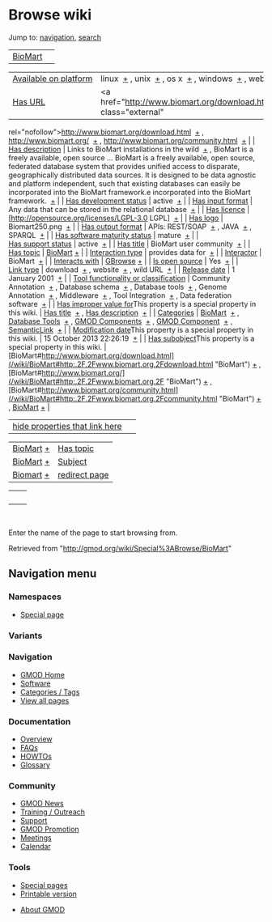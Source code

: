 <div id="mw-page-base" class="noprint">

</div>

<div id="mw-head-base" class="noprint">

</div>

<div id="content" class="mw-body" role="main">

<span id="top"></span>

<div id="mw-js-message" style="display:none;">

</div>



# <span dir="auto">Browse wiki</span>

<div id="bodyContent">

<div id="contentSub">

</div>

<div id="jump-to-nav" class="mw-jump">

Jump to: [navigation](#mw-navigation), [search](#p-search)

</div>

<div id="mw-content-text">

|                                    |     |
|------------------------------------|-----|
| [BioMart](/wiki/BioMart "BioMart") |     |

|  |  |
|----|----|
| [Available on platform](/wiki/Property%3AAvailable_on_platform "Property:Available on platform") | <span class="smwb-value">linux  <span class="smwsearch">[+](/wiki/Special%3ASearchByProperty/Available-20on-20platform/linux "Special%3ASearchByProperty/Available-20on-20platform/linux")</span></span> , <span class="smwb-value">unix  <span class="smwsearch">[+](/wiki/Special%3ASearchByProperty/Available-20on-20platform/unix "Special%3ASearchByProperty/Available-20on-20platform/unix")</span></span> , <span class="smwb-value">os x  <span class="smwsearch">[+](/wiki/Special%3ASearchByProperty/Available-20on-20platform/os-20x "Special%3ASearchByProperty/Available-20on-20platform/os-20x")</span></span> , <span class="smwb-value">windows  <span class="smwsearch">[+](/wiki/Special%3ASearchByProperty/Available-20on-20platform/windows "Special%3ASearchByProperty/Available-20on-20platform/windows")</span></span> , <span class="smwb-value">web  <span class="smwsearch">[+](/wiki/Special%3ASearchByProperty/Available-20on-20platform/web "Special%3ASearchByProperty/Available-20on-20platform/web")</span></span> |
| [Has URL](/wiki/Property%3AHas_URL "Property:Has URL") | <span class="smwb-value"><a href="http://www.biomart.org/download.html" class="external"
rel="nofollow">http://www.biomart.org/download.html</a>  <span class="smwsearch">[+](/wiki/Special%3ASearchByProperty/Has-20URL/http%3A-2F-2Fwww.biomart.org-2Fdownload.html "Special%3ASearchByProperty/Has-20URL/http%3A-2F-2Fwww.biomart.org-2Fdownload.html")</span></span> , <span class="smwb-value"><a href="http://www.biomart.org/" class="external"
rel="nofollow">http://www.biomart.org/</a>  <span class="smwsearch">[+](/wiki/Special%3ASearchByProperty/Has-20URL/http%3A-2F-2Fwww.biomart.org-2F "Special%3ASearchByProperty/Has-20URL/http%3A-2F-2Fwww.biomart.org-2F")</span></span> , <span class="smwb-value"><a href="http://www.biomart.org/community.html" class="external"
rel="nofollow">http://www.biomart.org/community.html</a>  <span class="smwsearch">[+](/wiki/Special%3ASearchByProperty/Has-20URL/http%3A-2F-2Fwww.biomart.org-2Fcommunity.html "Special%3ASearchByProperty/Has-20URL/http%3A-2F-2Fwww.biomart.org-2Fcommunity.html")</span></span> |
| [Has description](/wiki/Property%3AHas_description "Property:Has description") | <span class="smwb-value">Links to BioMart installations in the wild  <span class="smwsearch">[+](/wiki/Special%3ASearchByProperty/Has-20description/Links-20to-20BioMart-20installations-20in-20the-20wild "Special%3ASearchByProperty/Has-20description/Links-20to-20BioMart-20installations-20in-20the-20wild")</span></span> , <span class="smwb-value">BioMart is a freely available, open source<span class="smw-highlighter" data-type="2" state="persistent" data-title="Information"><span class="smwtext"> … </span><span class="smwttcontent">BioMart is a freely available, open source, federated database system that provides unified access to disparate, geographically distributed data sources. It is designed to be data agnostic and platform independent, such that existing databases can easily be incorporated into the BioMart framework.</span></span>e incorporated into the BioMart framework.  <span class="smwsearch">[+](/wiki/Special%3ASearchByProperty/Has-20description/BioMart-20is-20a-20freely-20available,-20open-20source,-20federated-20database-20system-20that-20provides-20unified-20access-20to-20disparate,-20geographically-20distributed-20data-20sources.-20It-20is-20designed-20to-20be-20data-20agnostic-20and-20platform-20independent,-20such-20that-20existing-20databases-20can-20easily-20be-20incorporated-20into-20the-20BioMart-20framework. "Special%3ASearchByProperty/Has-20description/BioMart-20is-20a-20freely-20available,-20open-20source,-20federated-20database-20system-20that-20provides-20unified-20access-20to-20disparate,-20geographically-20distributed-20data-20sources.-20It-20is-20designed-20to-20be-20data-20agnostic-20and-20platform-20independent,-20such-20that-20existing-20databases-20can-20easily-20be-20incorporated-20into-20the-20BioMart-20framework.")</span></span> |
| [Has development status](/wiki/Property%3AHas_development_status "Property:Has development status") | <span class="smwb-value">active  <span class="smwsearch">[+](/wiki/Special%3ASearchByProperty/Has-20development-20status/active "Special%3ASearchByProperty/Has-20development-20status/active")</span></span> |
| [Has input format](/wiki/Property%3AHas_input_format "Property:Has input format") | <span class="smwb-value">Any data that can be stored in the relational database  <span class="smwsearch">[+](/wiki/Special%3ASearchByProperty/Has-20input-20format/Any-20data-20that-20can-20be-20stored-20in-20the-20relational-20database "Special%3ASearchByProperty/Has-20input-20format/Any-20data-20that-20can-20be-20stored-20in-20the-20relational-20database")</span></span> |
| [Has licence](/wiki/Property%3AHas_licence "Property:Has licence") | <span class="smwb-value">\[http://opensource.org/licenses/LGPL-3.0 LGPL\]  <span class="smwsearch">[+](/wiki/Special%3ASearchByProperty/Has-20licence/-5Bhttp%3A-2F-2Fopensource.org-2Flicenses-2FLGPL-2D3.0-20LGPL-5D "Special%3ASearchByProperty/Has-20licence/-5Bhttp%3A-2F-2Fopensource.org-2Flicenses-2FLGPL-2D3.0-20LGPL-5D")</span></span> |
| [Has logo](/wiki/Property%3AHas_logo "Property:Has logo") | <span class="smwb-value">Biomart250.png  <span class="smwsearch">[+](/wiki/Special%3ASearchByProperty/Has-20logo/Biomart250.png "Special%3ASearchByProperty/Has-20logo/Biomart250.png")</span></span> |
| [Has output format](/wiki/Property%3AHas_output_format "Property:Has output format") | <span class="smwb-value">APIs: REST/SOAP  <span class="smwsearch">[+](/wiki/Special%3ASearchByProperty/Has-20output-20format/APIs%3A-20REST-2FSOAP "Special%3ASearchByProperty/Has-20output-20format/APIs%3A-20REST-2FSOAP")</span></span> , <span class="smwb-value">JAVA  <span class="smwsearch">[+](/wiki/Special%3ASearchByProperty/Has-20output-20format/JAVA "Special%3ASearchByProperty/Has-20output-20format/JAVA")</span></span> , <span class="smwb-value">SPARQL  <span class="smwsearch">[+](/wiki/Special%3ASearchByProperty/Has-20output-20format/SPARQL "Special%3ASearchByProperty/Has-20output-20format/SPARQL")</span></span> |
| [Has software maturity status](/wiki/Property%3AHas_software_maturity_status "Property:Has software maturity status") | <span class="smwb-value">mature  <span class="smwsearch">[+](/wiki/Special%3ASearchByProperty/Has-20software-20maturity-20status/mature "Special%3ASearchByProperty/Has-20software-20maturity-20status/mature")</span></span> |
| [Has support status](/wiki/Property%3AHas_support_status "Property:Has support status") | <span class="smwb-value">active  <span class="smwsearch">[+](/wiki/Special%3ASearchByProperty/Has-20support-20status/active "Special%3ASearchByProperty/Has-20support-20status/active")</span></span> |
| [Has title](/wiki/Property%3AHas_title "Property:Has title") | <span class="smwb-value">BioMart user community  <span class="smwsearch">[+](/wiki/Special%3ASearchByProperty/Has-20title/BioMart-20user-20community "Special%3ASearchByProperty/Has-20title/BioMart-20user-20community")</span></span> |
| [Has topic](/wiki/Property%3AHas_topic "Property:Has topic") | <span class="smwb-value">[BioMart](/wiki/BioMart "BioMart") <span class="smwbrowse">[+](/wiki/Special%3ABrowse/BioMart "Special%3ABrowse/BioMart")</span></span> |
| [Interaction type](/wiki/Property%3AInteraction_type "Property:Interaction type") | <span class="smwb-value">provides data for  <span class="smwsearch">[+](/wiki/Special%3ASearchByProperty/Interaction-20type/provides-20data-20for "Special%3ASearchByProperty/Interaction-20type/provides-20data-20for")</span></span> |
| <a
href="/mediawiki/index.php?title=Property:Interactor&amp;action=edit&amp;redlink=1"
class="new"
title="Property:Interactor (page does not exist)">Interactor</a> | <span class="smwb-value">BioMart  <span class="smwsearch">[+](/wiki/Special%3ASearchByProperty/Interactor/BioMart "Special%3ASearchByProperty/Interactor/BioMart")</span></span> |
| [Interacts with](/wiki/Property%3AInteracts_with "Property:Interacts with") | <span class="smwb-value">[GBrowse](/wiki/GBrowse "GBrowse") <span class="smwbrowse">[+](/wiki/Special%3ABrowse/GBrowse "Special%3ABrowse/GBrowse")</span></span> |
| [Is open source](/wiki/Property%3AIs_open_source "Property:Is open source") | <span class="smwb-value">Yes  <span class="smwsearch">[+](/wiki/Special%3ASearchByProperty/Is-20open-20source/Yes "Special%3ASearchByProperty/Is-20open-20source/Yes")</span></span> |
| [Link type](/wiki/Property%3ALink_type "Property:Link type") | <span class="smwb-value">download  <span class="smwsearch">[+](/wiki/Special%3ASearchByProperty/Link-20type/download "Special%3ASearchByProperty/Link-20type/download")</span></span> , <span class="smwb-value">website  <span class="smwsearch">[+](/wiki/Special%3ASearchByProperty/Link-20type/website "Special%3ASearchByProperty/Link-20type/website")</span></span> , <span class="smwb-value">wild URL  <span class="smwsearch">[+](/wiki/Special%3ASearchByProperty/Link-20type/wild-20URL "Special%3ASearchByProperty/Link-20type/wild-20URL")</span></span> |
| [Release date](/wiki/Property%3ARelease_date "Property:Release date") | <span class="smwb-value">1 January 2001  <span class="smwsearch">[+](/wiki/Special%3ASearchByProperty/Release-20date/1-20January-202001 "Special%3ASearchByProperty/Release-20date/1-20January-202001")</span></span> |
| [Tool functionality or classification](/wiki/Property%3ATool_functionality_or_classification "Property:Tool functionality or classification") | <span class="smwb-value">Community Annotation  <span class="smwsearch">[+](/wiki/Special%3ASearchByProperty/Tool-20functionality-20or-20classification/Community-20Annotation "Special%3ASearchByProperty/Tool-20functionality-20or-20classification/Community-20Annotation")</span></span> , <span class="smwb-value">Database schema  <span class="smwsearch">[+](/wiki/Special%3ASearchByProperty/Tool-20functionality-20or-20classification/Database-20schema "Special%3ASearchByProperty/Tool-20functionality-20or-20classification/Database-20schema")</span></span> , <span class="smwb-value">Database tools  <span class="smwsearch">[+](/wiki/Special%3ASearchByProperty/Tool-20functionality-20or-20classification/Database-20tools "Special%3ASearchByProperty/Tool-20functionality-20or-20classification/Database-20tools")</span></span> , <span class="smwb-value">Genome Annotation  <span class="smwsearch">[+](/wiki/Special%3ASearchByProperty/Tool-20functionality-20or-20classification/Genome-20Annotation "Special%3ASearchByProperty/Tool-20functionality-20or-20classification/Genome-20Annotation")</span></span> , <span class="smwb-value">Middleware  <span class="smwsearch">[+](/wiki/Special%3ASearchByProperty/Tool-20functionality-20or-20classification/Middleware "Special%3ASearchByProperty/Tool-20functionality-20or-20classification/Middleware")</span></span> , <span class="smwb-value">Tool Integration  <span class="smwsearch">[+](/wiki/Special%3ASearchByProperty/Tool-20functionality-20or-20classification/Tool-20Integration "Special%3ASearchByProperty/Tool-20functionality-20or-20classification/Tool-20Integration")</span></span> , <span class="smwb-value">Data federation software  <span class="smwsearch">[+](/wiki/Special%3ASearchByProperty/Tool-20functionality-20or-20classification/Data-20federation-20software "Special%3ASearchByProperty/Tool-20functionality-20or-20classification/Data-20federation-20software")</span></span> |
| <span class="smw-highlighter" data-type="1" state="inline" data-title="Property"><span class="smwbuiltin">[Has improper value for](/wiki/Property:Has_improper_value_for "Property:Has improper value for")</span><span class="smwttcontent">This property is a special property in this wiki.</span></span> | <span class="smwb-value">[Has title](/wiki/Property%3AHas_title "Property:Has title")  <span class="smwsearch">[+](/wiki/Special%3ASearchByProperty/Has-20improper-20value-20for/Has-20title "Special%3ASearchByProperty/Has-20improper-20value-20for/Has-20title")</span></span> , <span class="smwb-value">[Has description](/wiki/Property%3AHas_description "Property:Has description")  <span class="smwsearch">[+](/wiki/Special%3ASearchByProperty/Has-20improper-20value-20for/Has-20description "Special%3ASearchByProperty/Has-20improper-20value-20for/Has-20description")</span></span> |
| [Categories](/wiki/Special%3ACategories "Special%3ACategories") | <span class="smwb-value">[BioMart](/wiki/Category%3ABioMart "Category%3ABioMart")  <span class="smwsearch">[+](/wiki/Special%3ASearchByProperty/BioMart "Special%3ASearchByProperty/BioMart")</span></span> , <span class="smwb-value">[Database Tools](/wiki/Category%3ADatabase_Tools "Category%3ADatabase Tools")  <span class="smwsearch">[+](/wiki/Special%3ASearchByProperty/Database-20Tools "Special%3ASearchByProperty/Database-20Tools")</span></span> , <span class="smwb-value">[GMOD Components](/wiki/Category%3AGMOD_Components "Category%3AGMOD Components")  <span class="smwsearch">[+](/wiki/Special%3ASearchByProperty/GMOD-20Components "Special%3ASearchByProperty/GMOD-20Components")</span></span> , <span class="smwb-value">[GMOD Component](/wiki/Category%3AGMOD_Component "Category%3AGMOD Component")  <span class="smwsearch">[+](/wiki/Special%3ASearchByProperty/GMOD-20Component "Special%3ASearchByProperty/GMOD-20Component")</span></span> , <span class="smwb-value"><a
href="/mediawiki/index.php?title=Category%3ASemanticLink&amp;action=edit&amp;redlink=1"
class="new"
title="Category%3ASemanticLink (page does not exist)">SemanticLink</a>  <span class="smwsearch">[+](/wiki/Special%3ASearchByProperty/SemanticLink "Special%3ASearchByProperty/SemanticLink")</span></span> |
| <span class="smw-highlighter" data-type="1" state="inline" data-title="Property"><span class="smwbuiltin">[Modification date](/wiki/Property:Modification_date "Property:Modification date")</span><span class="smwttcontent">This property is a special property in this wiki.</span></span> | <span class="smwb-value">15 October 2013 22:26:19  <span class="smwsearch">[+](/wiki/Special%3ASearchByProperty/Modification-20date/15-20October-202013-2022:26:19 "Special%3ASearchByProperty/Modification-20date/15-20October-202013-2022:26:19")</span></span> |
| <span class="smw-highlighter" data-type="1" state="inline" data-title="Property"><span class="smwbuiltin">[Has subobject](/wiki/Property%3AHas_subobject "Property:Has subobject")</span><span class="smwttcontent">This property is a special property in this wiki.</span></span> | <span class="smwb-value">[BioMart#http://www.biomart.org/download.html](/wiki/BioMart#http:.2F.2Fwww.biomart.org.2Fdownload.html "BioMart") <span class="smwbrowse">[+](/wiki/Special%3ABrowse/BioMart-23http%3A-2F-2Fwww.biomart.org-2Fdownload.html "Special%3ABrowse/BioMart-23http%3A-2F-2Fwww.biomart.org-2Fdownload.html")</span></span> , <span class="smwb-value">[BioMart#http://www.biomart.org/](/wiki/BioMart#http:.2F.2Fwww.biomart.org.2F "BioMart") <span class="smwbrowse">[+](/wiki/Special%3ABrowse/BioMart-23http%3A-2F-2Fwww.biomart.org-2F "Special%3ABrowse/BioMart-23http%3A-2F-2Fwww.biomart.org-2F")</span></span> , <span class="smwb-value">[BioMart#http://www.biomart.org/community.html](/wiki/BioMart#http:.2F.2Fwww.biomart.org.2Fcommunity.html "BioMart") <span class="smwbrowse">[+](/wiki/Special%3ABrowse/BioMart-23http%3A-2F-2Fwww.biomart.org-2Fcommunity.html "Special%3ABrowse/BioMart-23http%3A-2F-2Fwww.biomart.org-2Fcommunity.html")</span></span> , <span class="smwb-value">[BioMart](/wiki/BioMart#_cf37be6ad46064a27af652ecc850193c "BioMart") <span class="smwbrowse">[+](/wiki/Special%3ABrowse/BioMart-23_cf37be6ad46064a27af652ecc850193c "Special%3ABrowse/BioMart-23 cf37be6ad46064a27af652ecc850193c")</span></span> |

<span id="smw_browse_incoming"></span>

|  |  |
|----|----|
| [hide properties that link here](/mediawiki/index.php?title=Special:Browse&offset=0&dir=out&article=BioMart)  |  |

|  |  |
|----|----|
| <span class="smwb-ivalue">[BioMart](/wiki/BioMart "BioMart") <span class="smwbrowse">[+](/wiki/Special%3ABrowse/BioMart "Special%3ABrowse/BioMart")</span></span> | [Has topic](/wiki/Property%3AHas_topic "Property:Has topic") |
| <span class="smwb-ivalue">[BioMart](/wiki/BioMart#_cf37be6ad46064a27af652ecc850193c "BioMart") <span class="smwbrowse">[+](/wiki/Special%3ABrowse/BioMart-23_cf37be6ad46064a27af652ecc850193c "Special%3ABrowse/BioMart-23 cf37be6ad46064a27af652ecc850193c")</span></span> | [Subject](/wiki/Property%3ASubject "Property%3ASubject") |
| <span class="smwb-ivalue"><a href="/wiki/Biomart" class="mw-redirect" title="Biomart">Biomart</a> <span class="smwbrowse">[+](/wiki/Special%3ABrowse/Biomart "Special%3ABrowse/Biomart")</span></span> | [redirect page](/wiki/Special:ListRedirects "Special:ListRedirects") |

|     |     |
|-----|-----|
|     |     |

 

Enter the name of the page to start browsing from.  

</div>

<div class="printfooter">

Retrieved from "<http://gmod.org/wiki/Special%3ABrowse/BioMart>"

</div>

<div id="catlinks" class="catlinks catlinks-allhidden">

</div>

<div class="visualClear">

</div>

</div>

</div>

<div id="mw-navigation">

## Navigation menu

<div id="mw-head">



<div id="left-navigation">

<div id="p-namespaces" class="vectorTabs" role="navigation"
aria-labelledby="p-namespaces-label">

### Namespaces

- <span id="ca-nstab-special">[Special
  page](/wiki/Special%3ABrowse/BioMart "This is a special page, you cannot edit the page itself")</span>

</div>

<div id="p-variants" class="vectorMenu emptyPortlet" role="navigation"
aria-labelledby="p-variants-label">

### 

### Variants[](#)

<div class="menu">

</div>

</div>

</div>





</div>



</div>

</div>

</div>

<div id="mw-panel">

<div id="p-logo" role="banner">

<a href="/wiki/Main_Page"
style="background-image: url(http://gmod.org/images/GMOD-cogs.png);"
title="Visit the main page"></a>

</div>

<div id="p-Navigation" class="portal" role="navigation"
aria-labelledby="p-Navigation-label">

### Navigation

<div class="body">

- <span id="n-GMOD-Home">[GMOD Home](/wiki/Main_Page)</span>
- <span id="n-Software">[Software](/wiki/GMOD_Components)</span>
- <span id="n-Categories-.2F-Tags">[Categories /
  Tags](/wiki/Categories)</span>
- <span id="n-View-all-pages">[View all
  pages](/wiki/Special:AllPages)</span>

</div>

</div>

<div id="p-Documentation" class="portal" role="navigation"
aria-labelledby="p-Documentation-label">

### Documentation

<div class="body">

- <span id="n-Overview">[Overview](/wiki/Overview)</span>
- <span id="n-FAQs">[FAQs](/wiki/Category%3AFAQ)</span>
- <span id="n-HOWTOs">[HOWTOs](/wiki/Category%3AHOWTO)</span>
- <span id="n-Glossary">[Glossary](/wiki/Glossary)</span>

</div>

</div>

<div id="p-Community" class="portal" role="navigation"
aria-labelledby="p-Community-label">

### Community

<div class="body">

- <span id="n-GMOD-News">[GMOD News](/wiki/GMOD_News)</span>
- <span id="n-Training-.2F-Outreach">[Training /
  Outreach](/wiki/Training_and_Outreach)</span>
- <span id="n-Support">[Support](/wiki/Support)</span>
- <span id="n-GMOD-Promotion">[GMOD
  Promotion](/wiki/GMOD_Promotion)</span>
- <span id="n-Meetings">[Meetings](/wiki/Meetings)</span>
- <span id="n-Calendar">[Calendar](/wiki/Calendar)</span>

</div>

</div>

<div id="p-tb" class="portal" role="navigation"
aria-labelledby="p-tb-label">

### Tools

<div class="body">

- <span id="t-specialpages"><a href="/wiki/Special%3ASpecialPages" accesskey="q"
  title="A list of all special pages [q]">Special pages</a></span>
- <span id="t-print"><a
  href="/mediawiki/index.php?title=Special%3ABrowse/BioMart&amp;printable=yes"
  rel="alternate" accesskey="p"
  title="Printable version of this page [p]">Printable version</a></span>

</div>

</div>

</div>

</div>

<div id="footer" role="contentinfo">

- <span id="footer-places-about">[About
  GMOD](/wiki/GMOD:About "GMOD:About")</span>

<!-- -->






</div>
